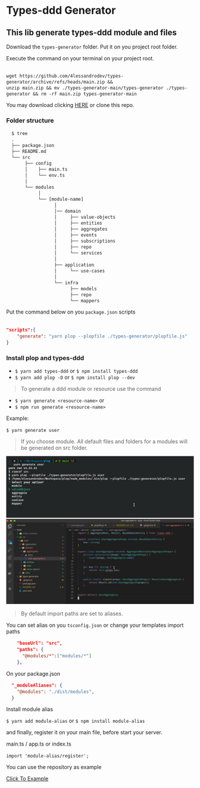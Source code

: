 # Types-ddd Generator

## This lib generate types-ddd module and files

Download the `types-generator` folder. Put it on you project root folder.

Execute the command on your terminal on your project root.

```shell

wget https://github.com/4lessandrodev/types-generator/archive/refs/heads/main.zip && 
unzip main.zip && mv ./types-generator-main/types-generator ./types-generator && rm -rf main.zip types-generator-main

```

You may download clicking [HERE](https://downgit.github.io/#/home?url=https:%2F%2Fgithub.com%2F4lessandrodev%2Ftypes-generator%2Ftree%2Fmain%2Ftypes-generator) or clone this repo.

### Folder structure

```shell
  $ tree
  .
  ├── package.json
  ├── README.md
  └── src
       ├── config
       │    ├── main.ts    
       │    └── env.ts 
       │
       └── modules
            │ 
            └── [module-name]
                  │ 
                  │── domain
                  │     ├── value-objects
                  │     ├── entities
                  │     ├── aggregates
                  │     ├── events
                  │     ├── subscriptions
                  │     ├── repo
                  │     └── services
                  │ 
                  ├── application
                  │     └── use-cases 
                  │ 
                  └── infra
                        ├── models     
                        ├── repo
                        └── mappers 

```

Put the command below on you `package.json` scripts

```json

"scripts":{
    "generate": "yarn plop --plopfile ./types-generator/plopfile.js"
}

```

### Install plop and types-ddd

* `$ yarn add types-ddd` or `$ npm install types-ddd`
* `$ yarn add plop -D` or `$ npm install plop --dev`

> To generate a ddd module or resource use the command 

* `$ yarn generate <resource-name>` or 
* `$ npm run generate <resource-name>`

Example:

`$ yarn generate user`


> If you choose module. All default files and folders for a modules will be generated on src folder.

![./readme/options.png](./readme/options.png)
![./readme/generated.png](./readme/generated.png)

> By default import paths are set to aliases.

You can set alias on you `tsconfig.json` or change your templates import paths

```json
    "baseUrl": "src",
    "paths": {
      "@modules/*":["modules/*"]
    },
```

On your package.json 

```json
  "_moduleAliases": {
    "@modules": "./dist/modules",
  }
```

Install module alias 

`$ yarn add module-alias` or `$ npm install module-alias`

and finally, register it on your main file, before start your server.

main.ts / app.ts or index.ts

`import 'module-alias/register';`

You can use the repository as example 

[Click To Example](https://github.com/4lessandrodev/simple-ddd-app-example)
